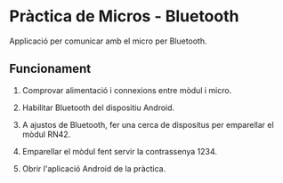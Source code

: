 Pràctica de Micros - Bluetooth
==========================

Applicació per comunicar amb el micro per Bluetooth.


Funcionament
----------

1. Comprovar alimentació i connexions entre mòdul i micro.

2. Habilitar Bluetooth del dispositiu Android.

3. A ajustos de Bluetooth, fer una cerca de dispositus per emparellar el mòdul RN42.

4. Emparellar el mòdul fent servir la contrassenya 1234.

5. Obrir l'aplicació Android de la pràctica.
